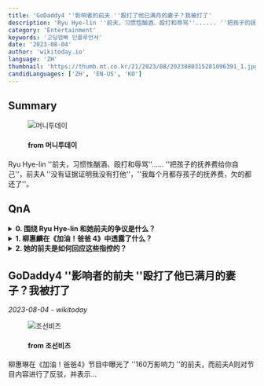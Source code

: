```yaml
---
title: 'GoDaddy4 ''影响者的前夫 ''殴打了他已满月的妻子？我被打了'
description: 'Ryu Hye-lin ''前夫，习惯性酗酒、殴打和辱骂''...... ''把孩子的抚养费给你自己''，前夫A ''没有证据证明我没有打他''，''我每个月都存孩子的抚养费，欠的都还了''。'
category: 'Entertainment'
keywords: '고딩엄빠 인플루언서'
date: '2023-08-04'
author: 'wikitoday.io'
language: 'ZH'
thumbnail: 'https://thumb.mt.co.kr/21/2023/08/2023080315281096391_1.jpg'
candidLanguages: ['ZH', 'EN-US', 'KO']
---
```


## Summary



<figure>
    <img src="https://thumb.mt.co.kr/21/2023/08/2023080315281096391_1.jpg" alt="머니투데이" />
    <figcaption>
        <h4> from 머니투데이</h4>
    </figcaption>
</figure>


Ryu Hye-lin ''前夫，习惯性酗酒、殴打和辱骂''...... ''把孩子的抚养费给你自己''，前夫A ''没有证据证明我没有打他''，''我每个月都存孩子的抚养费，欠的都还了''。


## QnA

    
<details>
        <summary><b>0. 围绕 Ryu Hye-lin 和她前夫的争议是什么？</b></summary>
        争议的焦点是 Ryu Hye-lin 对其前夫的指控，她的前夫是一位很有影响力的人物，被指控殴打、习惯性酗酒和辱骂。她的前夫否认了这些指控。
    </details>
    
<details>
        <summary><b>1. 柳惠麟在《加油！爸爸 4》中透露了什么？</b></summary>
        在节目中，Ryu Hye-lin 分享了她在婚姻中遭受虐待的细节，并解释了他们离婚的原因。她还谈到了作为年轻母亲所面临的挑战。
    </details>
    
<details>
        <summary><b>2. 她的前夫是如何回应这些指控的？</b></summary>
        她的前夫反驳说，他也是身体暴力的受害者，广播歪曲了事实。他坚称自己定期支付子女抚养费。
    </details>
    


## GoDaddy4 ''影响者的前夫 ''殴打了他已满月的妻子？我被打了

_2023-08-04 - wikitoday_




<figure>
    <img src="https://biz.chosun.com/resizer/05acUJnyE3jGHLJS_ZOJlEIGW24=/650x341/smart/cloudfront-ap-northeast-1.images.arcpublishing.com/chosunbiz/NSVL4RQTYM6BQS3RFXHG5QEFDI.jpg" alt="조선비즈" />
    <figcaption>
        <h4> from 조선비즈</h4>
    </figcaption>
</figure>


柳惠琳在《加油！爸爸4》节目中曝光了 ''160万影响力 ''的前夫，而前夫A则对节目内容进行了反驳，并表示...
